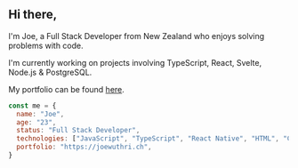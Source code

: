 ## Hi there,

I'm Joe, a Full Stack Developer from New Zealand who enjoys solving problems with code.

I'm currently working on projects involving TypeScript, React, Svelte, Node.js & PostgreSQL.

My portfolio can be found [here](https://joewuthri.ch).

```javascript
const me = {
  name: "Joe",
  age: "23",
  status: "Full Stack Developer",
  technologies: ["JavaScript", "TypeScript", "React Native", "HTML", "CSS", "Node", "SQL", "MongoDB", "SQL", "React", "Svelte"],
  portfolio: "https://joewuthri.ch",
}
```

<!--
**joewuthrich/joewuthrich** is a ✨ _special_ ✨ repository because its `README.md` (this file) appears on your GitHub profile.

Here are some ideas to get you started:

- 🔭 I’m currently working on ...
- 🌱 I’m currently learning ...
- 👯 I’m looking to collaborate on ...
- 🤔 I’m looking for help with ...
- 💬 Ask me about ...
- 📫 How to reach me: ...
- 😄 Pronouns: ...
- ⚡ Fun fact: ...
-->
